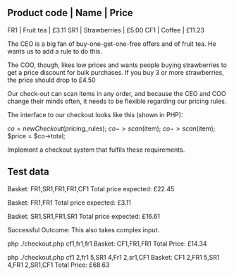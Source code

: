 Product code | Name         | Price
-----------------------------------------
FR1          | Fruit tea    |  £3.11
SR1          | Strawberries |  £5.00
CF1          | Coffee       | £11.23
 
The CEO is a big fan of buy-one-get-one-free offers and of fruit tea. He wants us to add a rule to do this.
 
The COO, though, likes low prices and wants people buying strawberries to get a price discount for bulk purchases. If you buy 3 or more strawberries, the price should drop to £4.50
 
Our check-out can scan items in any order, and because the CEO and COO change their minds often, it needs to be flexible regarding our pricing rules.
 
The interface to our checkout looks like this (shown in PHP):
 
 $co = new Checkout($pricing_rules);
 $co->scan($item);
 $co->scan($item);
 $price = $co->total;
 
Implement a checkout system that fulfils these requirements.


 
Test data
---------
 
Basket: FR1,SR1,FR1,FR1,CF1
Total price expected: £22.45
 
Basket: FR1,FR1
Total price expected: £3.11
 
Basket: SR1,SR1,FR1,SR1
Total price expected: £16.61

Successful Outcome:
This also takes complex input.

php ./checkout.php cf1,fr1,fr1
Basket: CF1,FR1,FR1
Total Price: £14.34

php ./checkout.php cf1 2,fr1 5,SR1 4,Fr1 2,sr1,CF1
Basket: CF1 2,FR1 5,SR1 4,FR1 2,SR1,CF1
Total Price: £68.63



